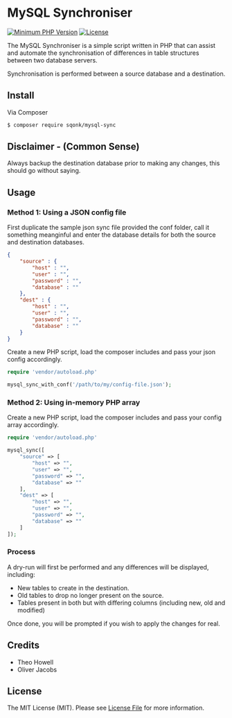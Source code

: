 # MySQL Synchroniser

[![Minimum PHP Version](https://img.shields.io/badge/php-%3E%3D%207.3-8892BF.svg)](https://php.net/)
[![License](https://sqonk.com/opensource/license.svg)](license.txt)

The MySQL Synchroniser is a simple script written in PHP that can assist and automate the synchronisation of differences in table structures between two database servers.

Synchronisation is performed between a source database and a destination.


## Install

Via Composer

``` bash
$ composer require sqonk/mysql-sync
```

## Disclaimer - (Common Sense)

Always backup the destination database prior to making any changes, this should go without saying.

## Usage

### Method 1: Using a JSON config file

First duplicate the sample json sync file provided the conf folder, call it something meanginful and enter the database details for both the source and destination databases.

``` json
{
	"source" : {
		"host" : "",
		"user" : "",
		"password" : "",
		"database" : ""
	},
	"dest" : {
		"host" : "",
		"user" : "",
		"password" : "",
		"database" : ""
	}
}
```

Create a new PHP script, load the composer includes and pass your json config accordingly.

``` php
require 'vendor/autoload.php'

mysql_sync_with_conf('/path/to/my/config-file.json');
```

### Method 2: Using in-memory PHP array

Create a new PHP script, load the composer includes and pass your config array accordingly.

``` php
require 'vendor/autoload.php'

mysql_sync([
	"source" => [
		"host" => "",
		"user" => "",
		"password" => "",
		"database" => ""
	],
	"dest" => [
		"host" => "",
		"user" => "",
		"password" => "",
		"database" => ""
	]
]);
```

### Process

A dry-run will first be performed and any differences will be displayed, including:

* New tables to create in the destination.
* Old tables to drop no longer present on the source.
* Tables present in both but with differing columns (including new, old and modified)

Once done, you will be prompted if you wish to apply the changes for real.

## Credits

* Theo Howell
* Oliver Jacobs
 
## License

The MIT License (MIT). Please see [License File](license.txt) for more information.

